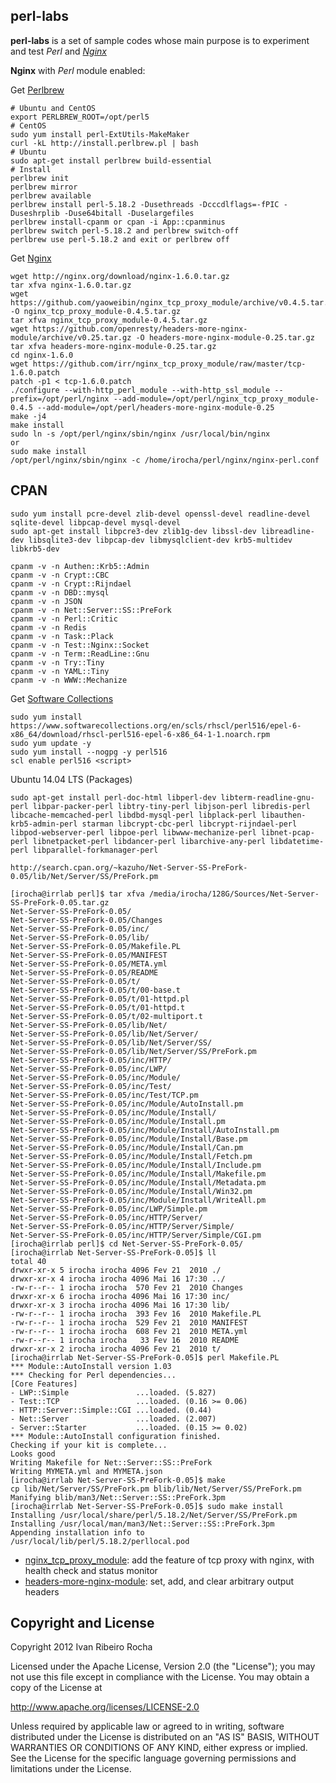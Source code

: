 perl-labs
-----------

**perl-labs**  is a set of sample codes whose main purpose is to experiment and test *Perl* and *[Nginx]*

**Nginx** with *Perl* module enabled:

 Get [Perlbrew]
```shell
# Ubuntu and CentOS
export PERLBREW_ROOT=/opt/perl5
# CentOS
sudo yum install perl-ExtUtils-MakeMaker
curl -kL http://install.perlbrew.pl | bash
# Ubuntu
sudo apt-get install perlbrew build-essential
# Install
perlbrew init
perlbrew mirror
perlbrew available
perlbrew install perl-5.18.2 -Dusethreads -Dcccdlflags=-fPIC -Duseshrplib -Duse64bitall -Duselargefiles
perlbrew install-cpanm or cpan -i App::cpanminus
perlbrew switch perl-5.18.2 and perlbrew switch-off
perlbrew use perl-5.18.2 and exit or perlbrew off
```

 Get [Nginx]
```shell
wget http://nginx.org/download/nginx-1.6.0.tar.gz
tar xfva nginx-1.6.0.tar.gz
wget https://github.com/yaoweibin/nginx_tcp_proxy_module/archive/v0.4.5.tar.gz -O nginx_tcp_proxy_module-0.4.5.tar.gz
tar xfva nginx_tcp_proxy_module-0.4.5.tar.gz
wget https://github.com/openresty/headers-more-nginx-module/archive/v0.25.tar.gz -O headers-more-nginx-module-0.25.tar.gz 
tar xfva headers-more-nginx-module-0.25.tar.gz
cd nginx-1.6.0
wget https://github.com/irr/nginx_tcp_proxy_module/raw/master/tcp-1.6.0.patch
patch -p1 < tcp-1.6.0.patch
./configure --with-http_perl_module --with-http_ssl_module --prefix=/opt/perl/nginx --add-module=/opt/perl/nginx_tcp_proxy_module-0.4.5 --add-module=/opt/perl/headers-more-nginx-module-0.25
make -j4
make install 
sudo ln -s /opt/perl/nginx/sbin/nginx /usr/local/bin/nginx
or
sudo make install
/opt/perl/nginx/sbin/nginx -c /home/irocha/perl/nginx/nginx-perl.conf
```

CPAN
-----------

```shell
sudo yum install pcre-devel zlib-devel openssl-devel readline-devel sqlite-devel libpcap-devel mysql-devel
sudo apt-get install libpcre3-dev zlib1g-dev libssl-dev libreadline-dev libsqlite3-dev libpcap-dev libmysqlclient-dev krb5-multidev libkrb5-dev
```

```shell
cpanm -v -n Authen::Krb5::Admin
cpanm -v -n Crypt::CBC
cpanm -v -n Crypt::Rijndael
cpanm -v -n DBD::mysql
cpanm -v -n JSON
cpanm -v -n Net::Server::SS::PreFork
cpanm -v -n Perl::Critic
cpanm -v -n Redis
cpanm -v -n Task::Plack
cpanm -v -n Test::Nginx::Socket
cpanm -v -n Term::ReadLine::Gnu
cpanm -v -n Try::Tiny
cpanm -v -n YAML::Tiny
cpanm -v -n WWW::Mechanize
```

 Get [Software Collections]
```shell 
sudo yum install https://www.softwarecollections.org/en/scls/rhscl/perl516/epel-6-x86_64/download/rhscl-perl516-epel-6-x86_64-1-1.noarch.rpm
sudo yum update -y
sudo yum install --nogpg -y perl516
scl enable perl516 <script>
```

Ubuntu 14.04 LTS (Packages)
```shell
sudo apt-get install perl-doc-html libperl-dev libterm-readline-gnu-perl libpar-packer-perl libtry-tiny-perl libjson-perl libredis-perl libcache-memcached-perl libdbd-mysql-perl libplack-perl libauthen-krb5-admin-perl starman libcrypt-cbc-perl libcrypt-rijndael-perl libpod-webserver-perl libpoe-perl libwww-mechanize-perl libnet-pcap-perl libnetpacket-perl libdancer-perl libarchive-any-perl libdatetime-perl libparallel-forkmanager-perl
```
```shell
http://search.cpan.org/~kazuho/Net-Server-SS-PreFork-0.05/lib/Net/Server/SS/PreFork.pm

[irocha@irrlab perl]$ tar xfva /media/irocha/128G/Sources/Net-Server-SS-PreFork-0.05.tar.gz 
Net-Server-SS-PreFork-0.05/
Net-Server-SS-PreFork-0.05/Changes
Net-Server-SS-PreFork-0.05/inc/
Net-Server-SS-PreFork-0.05/lib/
Net-Server-SS-PreFork-0.05/Makefile.PL
Net-Server-SS-PreFork-0.05/MANIFEST
Net-Server-SS-PreFork-0.05/META.yml
Net-Server-SS-PreFork-0.05/README
Net-Server-SS-PreFork-0.05/t/
Net-Server-SS-PreFork-0.05/t/00-base.t
Net-Server-SS-PreFork-0.05/t/01-httpd.pl
Net-Server-SS-PreFork-0.05/t/01-httpd.t
Net-Server-SS-PreFork-0.05/t/02-multiport.t
Net-Server-SS-PreFork-0.05/lib/Net/
Net-Server-SS-PreFork-0.05/lib/Net/Server/
Net-Server-SS-PreFork-0.05/lib/Net/Server/SS/
Net-Server-SS-PreFork-0.05/lib/Net/Server/SS/PreFork.pm
Net-Server-SS-PreFork-0.05/inc/HTTP/
Net-Server-SS-PreFork-0.05/inc/LWP/
Net-Server-SS-PreFork-0.05/inc/Module/
Net-Server-SS-PreFork-0.05/inc/Test/
Net-Server-SS-PreFork-0.05/inc/Test/TCP.pm
Net-Server-SS-PreFork-0.05/inc/Module/AutoInstall.pm
Net-Server-SS-PreFork-0.05/inc/Module/Install/
Net-Server-SS-PreFork-0.05/inc/Module/Install.pm
Net-Server-SS-PreFork-0.05/inc/Module/Install/AutoInstall.pm
Net-Server-SS-PreFork-0.05/inc/Module/Install/Base.pm
Net-Server-SS-PreFork-0.05/inc/Module/Install/Can.pm
Net-Server-SS-PreFork-0.05/inc/Module/Install/Fetch.pm
Net-Server-SS-PreFork-0.05/inc/Module/Install/Include.pm
Net-Server-SS-PreFork-0.05/inc/Module/Install/Makefile.pm
Net-Server-SS-PreFork-0.05/inc/Module/Install/Metadata.pm
Net-Server-SS-PreFork-0.05/inc/Module/Install/Win32.pm
Net-Server-SS-PreFork-0.05/inc/Module/Install/WriteAll.pm
Net-Server-SS-PreFork-0.05/inc/LWP/Simple.pm
Net-Server-SS-PreFork-0.05/inc/HTTP/Server/
Net-Server-SS-PreFork-0.05/inc/HTTP/Server/Simple/
Net-Server-SS-PreFork-0.05/inc/HTTP/Server/Simple/CGI.pm
[irocha@irrlab perl]$ cd Net-Server-SS-PreFork-0.05/
[irocha@irrlab Net-Server-SS-PreFork-0.05]$ ll
total 40
drwxr-xr-x 5 irocha irocha 4096 Fev 21  2010 ./
drwxr-xr-x 4 irocha irocha 4096 Mai 16 17:30 ../
-rw-r--r-- 1 irocha irocha  570 Fev 21  2010 Changes
drwxr-xr-x 6 irocha irocha 4096 Mai 16 17:30 inc/
drwxr-xr-x 3 irocha irocha 4096 Mai 16 17:30 lib/
-rw-r--r-- 1 irocha irocha  393 Fev 16  2010 Makefile.PL
-rw-r--r-- 1 irocha irocha  529 Fev 21  2010 MANIFEST
-rw-r--r-- 1 irocha irocha  608 Fev 21  2010 META.yml
-rw-r--r-- 1 irocha irocha   33 Fev 16  2010 README
drwxr-xr-x 2 irocha irocha 4096 Fev 21  2010 t/
[irocha@irrlab Net-Server-SS-PreFork-0.05]$ perl Makefile.PL 
*** Module::AutoInstall version 1.03
*** Checking for Perl dependencies...
[Core Features]
- LWP::Simple               ...loaded. (5.827)
- Test::TCP                 ...loaded. (0.16 >= 0.06)
- HTTP::Server::Simple::CGI ...loaded. (0.44)
- Net::Server               ...loaded. (2.007)
- Server::Starter           ...loaded. (0.15 >= 0.02)
*** Module::AutoInstall configuration finished.
Checking if your kit is complete...
Looks good
Writing Makefile for Net::Server::SS::PreFork
Writing MYMETA.yml and MYMETA.json
[irocha@irrlab Net-Server-SS-PreFork-0.05]$ make
cp lib/Net/Server/SS/PreFork.pm blib/lib/Net/Server/SS/PreFork.pm
Manifying blib/man3/Net::Server::SS::PreFork.3pm
[irocha@irrlab Net-Server-SS-PreFork-0.05]$ sudo make install
Installing /usr/local/share/perl/5.18.2/Net/Server/SS/PreFork.pm
Installing /usr/local/man/man3/Net::Server::SS::PreFork.3pm
Appending installation info to /usr/local/lib/perl/5.18.2/perllocal.pod
```

* [nginx_tcp_proxy_module]: add the feature of tcp proxy with nginx, with health check and status monitor
* [headers-more-nginx-module]: set, add, and clear arbitrary output headers

Copyright and License
-----------
Copyright 2012 Ivan Ribeiro Rocha

Licensed under the Apache License, Version 2.0 (the "License");
you may not use this file except in compliance with the License.
You may obtain a copy of the License at

   http://www.apache.org/licenses/LICENSE-2.0

Unless required by applicable law or agreed to in writing, software
distributed under the License is distributed on an "AS IS" BASIS,
WITHOUT WARRANTIES OR CONDITIONS OF ANY KIND, either express or implied.
See the License for the specific language governing permissions and
limitations under the License.

[Nginx]: http://wiki.nginx.org/
[Perlbrew]: http://perlbrew.pl/
[nginx_tcp_proxy_module]: https://github.com/irr/nginx_tcp_proxy_module
[headers-more-nginx-module]: https://github.com/agentzh/headers-more-nginx-module
[Software Collections]: https://www.softwarecollections.org/en/scls/rhscl/perl516/

